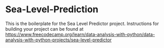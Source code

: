 # Sea-Level-Prediction
This is the boilerplate for the Sea Level Predictor project. Instructions for building your project can be found at https://www.freecodecamp.org/learn/data-analysis-with-python/data-analysis-with-python-projects/sea-level-predictor
